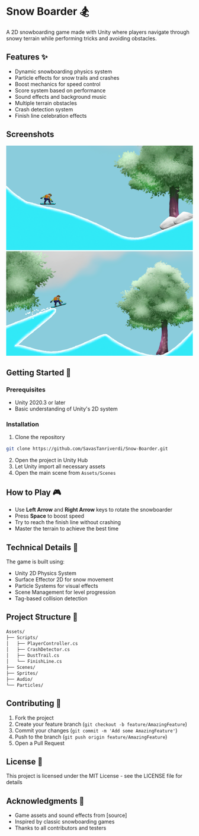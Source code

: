 # Snow Boarder 🏂

A 2D snowboarding game made with Unity where players navigate through snowy terrain while performing tricks and avoiding obstacles.

## Features ✨

* Dynamic snowboarding physics system
* Particle effects for snow trails and crashes
* Boost mechanics for speed control
* Score system based on performance
* Sound effects and background music
* Multiple terrain obstacles
* Crash detection system
* Finish line celebration effects

## Screenshots

![alt text](image.png)
![alt text](image-1.png)

## Getting Started 🚀

### Prerequisites

* Unity 2020.3 or later
* Basic understanding of Unity's 2D system

### Installation

1. Clone the repository
```bash
git clone https://github.com/SavasTanriverdi/Snow-Boarder.git
```
2. Open the project in Unity Hub
3. Let Unity import all necessary assets
4. Open the main scene from `Assets/Scenes`

## How to Play 🎮

* Use **Left Arrow** and **Right Arrow** keys to rotate the snowboarder
* Press **Space** to boost speed
* Try to reach the finish line without crashing
* Master the terrain to achieve the best time

## Technical Details 🔧

The game is built using:
* Unity 2D Physics System
* Surface Effector 2D for snow movement
* Particle Systems for visual effects
* Scene Management for level progression
* Tag-based collision detection

## Project Structure 📁

```
Assets/
├── Scripts/
│   ├── PlayerController.cs
│   ├── CrashDetector.cs
│   ├── DustTrail.cs
│   └── FinishLine.cs
├── Scenes/
├── Sprites/
├── Audio/
└── Particles/
```

## Contributing 🤝

1. Fork the project
2. Create your feature branch (`git checkout -b feature/AmazingFeature`)
3. Commit your changes (`git commit -m 'Add some AmazingFeature'`)
4. Push to the branch (`git push origin feature/AmazingFeature`)
5. Open a Pull Request

## License 📝

This project is licensed under the MIT License - see the LICENSE file for details

## Acknowledgments 🙏

* Game assets and sound effects from [source]
* Inspired by classic snowboarding games
* Thanks to all contributors and testers
